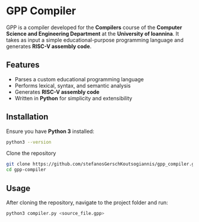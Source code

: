 # GPP Compiler

GPP is a compiler developed for the **Compilers** course of the **Computer Science and Engineering Department** at the **University of Ioannina**. It takes as input a simple educational-purpose programming language and generates **RISC-V assembly code**.

## Features

- Parses a custom educational programming language  
- Performs lexical, syntax, and semantic analysis  
- Generates **RISC-V assembly code**  
- Written in **Python** for simplicity and extensibility  

## Installation

Ensure you have **Python 3** installed:

```sh
python3 --version
```

Clone the repository

```sh
git clone https://github.com/stefanosGerschKoutsogiannis/gpp_compiler.git
cd gpp-compiler
```

## Usage

After cloning the repository, navigate to the project folder and run:

```sh
python3 compiler.py <source_file.gpp>
```
